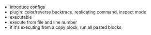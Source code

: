 
* introduce configs
* plugin: color/reverse backtrace, replicating command, inspect mode
* executable
* execute from file and line number
* if it's executing from a copy block, run all pasted blocks
